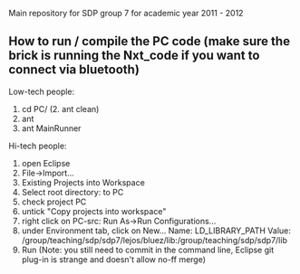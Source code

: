 Main repository for SDP group 7 for academic year 2011 - 2012

How to run / compile the PC code (make sure the brick is running the Nxt_code if you want to connect via bluetooth)
--
Low-tech people:
1. cd PC/
(2. ant clean)
3. ant
4. ant MainRunner 


Hi-tech people:
1. open Eclipse
2. File->Import...
3. Existing Projects into Workspace
4. Select root directory: to PC
5. check project PC
6. untick "Copy projects into workspace"
7. right click on PC-src: Run As->Run Configurations...
8. under Environment tab, click on New...
Name: LD_LIBRARY_PATH
Value: /group/teaching/sdp/sdp7/lejos/bluez/lib:/group/teaching/sdp/sdp7/lib
9. Run
(Note: you still need to commit in the command line, Eclipse git plug-in is strange and doesn't allow no-ff merge)
